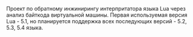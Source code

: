 Проект по обратному инжинирингу интерпритатора языка Lua через анализ байткода
виртуальной машины. Первая используемая версия Lua - 5.1, но планируется
поддержка всех последующих версий - 5.2, 5.3, 5.4 языка.
